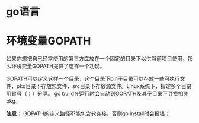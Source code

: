 
go语言
============================

环境变量GOPATH
============================
如果你想把自己经常使用的第三方库放在一个固定的目录下以供当前项目使用，那么环境变量GOPATH提供了这样一个功能。

GOPATH可以定义这样一个目录，这个目录下bin子目录可以存放一些可执行文件，pkg目录下存放包文件，src目录下存放源文件。Linux系统下，指定多个目录用冒号（：）分隔。
go build在运行时会自动到GOPATH及其子目录下寻找相关pkg。

**注意：**
GOPATH的定义路径不能包含软连接，否则go install时会报错；